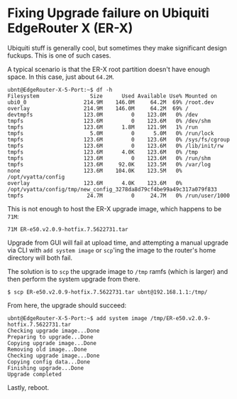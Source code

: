 # Fixing Upgrade failure on Ubiquiti EdgeRouter X (ER-X)

Ubiquiti stuff is generally cool, but sometimes they make significant design fuckups.
This is one of such cases.


A typical scenario is that the ER-X root partition doesn't have enough space. In this case, just about `64.2M`. 
```
ubnt@EdgeRouter-X-5-Port:~$ df -h
Filesystem                Size      Used Available Use% Mounted on
ubi0_0                  214.9M    146.0M     64.2M  69% /root.dev
overlay                 214.9M    146.0M     64.2M  69% /
devtmpfs                123.0M         0    123.0M   0% /dev
tmpfs                   123.6M         0    123.6M   0% /dev/shm
tmpfs                   123.6M      1.8M    121.9M   1% /run
tmpfs                     5.0M         0      5.0M   0% /run/lock
tmpfs                   123.6M         0    123.6M   0% /sys/fs/cgroup
tmpfs                   123.6M         0    123.6M   0% /lib/init/rw
tmpfs                   123.6M      4.0K    123.6M   0% /tmp
tmpfs                   123.6M         0    123.6M   0% /run/shm
tmpfs                   123.6M     92.0K    123.5M   0% /var/log
none                    123.6M    104.0K    123.5M   0% /opt/vyatta/config
overlay                 123.6M      4.0K    123.6M   0% /opt/vyatta/config/tmp/new_config_3278da8d79cf4be99a49c317a079f833
tmpfs                    24.7M         0     24.7M   0% /run/user/1000

```

This is not enough to host the ER-X upgrade image, which happens to be `71M`:
```
71M	ER-e50.v2.0.9-hotfix.7.5622731.tar
```
Upgrade from GUI will fail at upload time, and attempting a manual upgrade via CLI with `add system image` or `scp`'ing the image to the router's home directory will both fail.

The solution is to `scp` the upgrade image to `/tmp` ramfs (which is larger) and then perform the system upgrade from there.
```
$ scp ER-e50.v2.0.9-hotfix.7.5622731.tar ubnt@192.168.1.1:/tmp/
```

From here, the upgrade should succeed:
```
ubnt@EdgeRouter-X-5-Port:~$ add system image /tmp/ER-e50.v2.0.9-hotfix.7.5622731.tar 
Checking upgrade image...Done
Preparing to upgrade...Done
Copying upgrade image...Done
Removing old image...Done
Checking upgrade image...Done
Copying config data...Done
Finishing upgrade...Done
Upgrade completed

```
Lastly, reboot.
